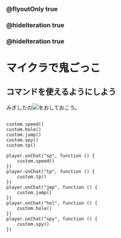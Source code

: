 ### @flyoutOnly true
### @hideIteration true
### @hideIteration true

# マイクラで鬼ごっこ
## コマンドを使えるようにしよう

みぎしたの![](https://raw.githubusercontent.com/camp-minecraft/TechkidsCampTutorial/master/images/playbutton.png)をおしておこう。

```ghost

custom.speed()
custom.hole()
custom.jump()
custom.spy()
custom.tp()
```

```template
player.onChat("sp", function () {
    custom.speed()
})
player.onChat("tp", function () {
    custom.tp()
})
player.onChat("jmp", function () {
    custom.jump()
})
player.onChat("hol", function () {
    custom.hole()
})
player.onChat("spy", function () {
    custom.spy()
})

```